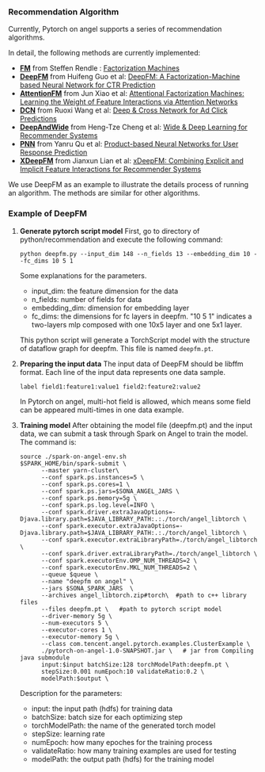 ### Recommendation Algorithm

Currently, Pytorch on angel supports a series of recommendation algorithms.

In detail, the following methods are currently implemented:

* **[FM](../python/recommendation/fm.py)** from Steffen Rendle : [Factorization Machines](https://www.csie.ntu.edu.tw/~b97053/paper/Rendle2010FM.pdf)
* **[DeepFM](../python/recommendation/deepfm.py)** from Huifeng Guo et al: [DeepFM: A Factorization-Machine based Neural Network for CTR Prediction](https://arxiv.org/pdf/1703.04247.pdf) 
* **[AttentionFM](../python/recommendation/attention_fm.py)** from Jun Xiao et al: [Attentional Factorization Machines:
Learning the Weight of Feature Interactions via Attention Networks](https://arxiv.org/pdf/1708.04617.pdf)
* **[DCN](../python/recommendation/dcn.py)** from Ruoxi Wang et al: [Deep & Cross Network for Ad Click Predictions](https://arxiv.org/pdf/1708.05123.pdf)
* **[DeepAndWide](../python/recommendation/deepandwide.py)** from Heng-Tze Cheng et al: [Wide & Deep Learning for Recommender Systems](https://arxiv.org/pdf/1606.07792.pdf)
* **[PNN](../python/recommendation/pnn.py)** from Yanru Qu et al: [Product-based Neural Networks for User Response Prediction](https://arxiv.org/pdf/1611.00144.pdf)
* **[XDeepFM](../python/recommendation/xdeepfm.py)** from Jianxun Lian et al: [xDeepFM: Combining Explicit and Implicit Feature Interactions
for Recommender Systems](https://arxiv.org/pdf/1803.05170.pdf)

We use DeepFM as an example to illustrate the details process of running an algorithm.
The methods are similar for other algorithms.

### Example of DeepFM

1. **Generate pytorch script model**
    First, go to directory of python/recommendation and execute the following command:
    ```$xslt
    python deepfm.py --input_dim 148 --n_fields 13 --embedding_dim 10 --fc_dims 10 5 1
    ```

    Some explanations for the parameters.
    - input_dim: the feature dimension for the data
    - n_fields: number of fields for data
    - embedding_dim: dimension for embedding layer
    - fc_dims: the dimensions for fc layers in deepfm. "10 5 1" indicates a two-layers mlp composed with one 10x5 layer and one 5x1 layer.

    This python script will generate a TorchScript model with the structure of dataflow graph for deepfm. This file is named ``deepfm.pt``.

2. **Preparing the input data**
    The input data of DeepFM should be libffm format. Each line of the input data represents one data sample.
    ```
    label field1:feature1:value1 field2:feature2:value2
    ```
    In Pytorch on angel, multi-hot field is allowed, which means some field can be appeared multi-times in one data example.

3. **Training model**
    After obtaining the model file (deepfm.pt) and the input data, we can submit a task through Spark on Angel to train the model. The command is:
    ```$xslt
    source ./spark-on-angel-env.sh  
    $SPARK_HOME/bin/spark-submit \
          --master yarn-cluster\
          --conf spark.ps.instances=5 \
          --conf spark.ps.cores=1 \
          --conf spark.ps.jars=$SONA_ANGEL_JARS \
          --conf spark.ps.memory=5g \
          --conf spark.ps.log.level=INFO \
          --conf spark.driver.extraJavaOptions=-Djava.library.path=$JAVA_LIBRARY_PATH:.:./torch/angel_libtorch \
          --conf spark.executor.extraJavaOptions=-Djava.library.path=$JAVA_LIBRARY_PATH:.:./torch/angel_libtorch \
          --conf spark.executor.extraLibraryPath=./torch/angel_libtorch \
          --conf spark.driver.extraLibraryPath=./torch/angel_libtorch \
          --conf spark.executorEnv.OMP_NUM_THREADS=2 \
          --conf spark.executorEnv.MKL_NUM_THREADS=2 \
          --queue $queue \
          --name "deepfm on angel" \
          --jars $SONA_SPARK_JARS  \
          --archives angel_libtorch.zip#torch\  #path to c++ library files
          --files deepfm.pt \   #path to pytorch script model
          --driver-memory 5g \
          --num-executors 5 \
          --executor-cores 1 \
          --executor-memory 5g \
          --class com.tencent.angel.pytorch.examples.ClusterExample \
          ./pytorch-on-angel-1.0-SNAPSHOT.jar \   # jar from Compiling java submodule
          input:$input batchSize:128 torchModelPath:deepfm.pt \
          stepSize:0.001 numEpoch:10 validateRatio:0.2 \
          modelPath:$output \
    ```

    Description for the parameters:

    - input: the input path (hdfs) for training data
    - batchSize: batch size for each optimizing step
    - torchModelPath: the name of the generated torch model
    - stepSize: learning rate
    - numEpoch: how many epoches for the training process
    - validateRatio: how many training examples are used for testing
    - modelPath: the output path (hdfs) for the training model
